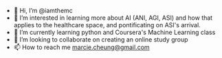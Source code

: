 - 👋 Hi, I’m @iamthemc
- 👀 I’m interested in learning more about AI (ANI, AGI, ASI) and how that applies to the healthcare space, and pontificating on ASI's arrival.
- 🌱 I’m currently learning python and Coursera's Machine Learning class
- 💞️ I’m looking to collaborate on creating an online study group
- 📫 How to reach me marcie.cheung@gmail.com

<!---
iamthemc/iamthemc is a ✨ special ✨ repository because its `README.md` (this file) appears on your GitHub profile.
You can click the Preview link to take a look at your changes.
--->
